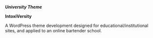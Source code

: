 ***University Theme***

**IntoxiVersity**

A WordPress theme development designed for educational/institutional sites, and applied to an online bartender school.
